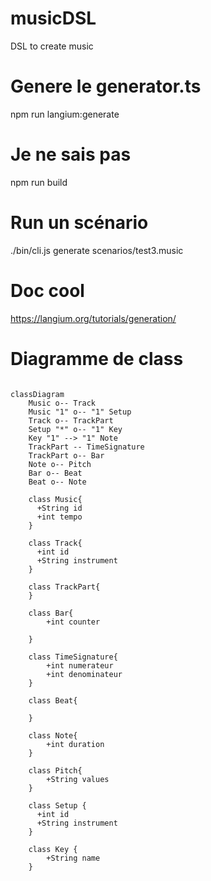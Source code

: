 # musicDSL
DSL to create music


# Genere le generator.ts
npm run langium:generate

# Je ne sais pas 
npm run build

# Run un scénario 
./bin/cli.js generate scenarios/test3.music 

# Doc cool 

https://langium.org/tutorials/generation/


# Diagramme de class

```mermaid

classDiagram
    Music o-- Track
    Music "1" o-- "1" Setup
    Track o-- TrackPart
    Setup "*" o-- "1" Key
    Key "1" --> "1" Note
    TrackPart -- TimeSignature
    TrackPart o-- Bar
    Note o-- Pitch
    Bar o-- Beat
    Beat o-- Note

    class Music{
      +String id
      +int tempo
    }

    class Track{
      +int id
      +String instrument
    }

    class TrackPart{
    }
    
    class Bar{
        +int counter

    }
    
    class TimeSignature{
        +int numerateur
        +int denominateur
    }

    class Beat{

    }

    class Note{
        +int duration
    }

    class Pitch{
        +String values
    }

    class Setup {
      +int id
      +String instrument
    }

    class Key {
        +String name
    }
```